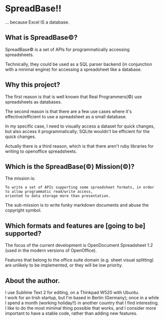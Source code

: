 SpreadBase!!
============

... because Excel IS a database.

What is SpreadBase©?
--------------------

SpreadBase© is a set of APIs for programmatically accessing spreadsheets.

Technically, they could be used as a SQL parser backend (in conjunction with a minimal engine) for accessing a spreadsheet like a database.

Why this project?
-----------------

The first reason is that is well known that Real Programmers(©) use spreadsheets as databases.

The second reason is that there are a few use cases where it's effective/efficient to use a spreadsheet as a small database.

In my specific case, I need to visually access a dataset for quick changes, but also access it programmatically; SQLite wouldn't be efficient for the quick changes.

Actually there is a third reason, which is that there aren't ruby libraries for writing to openoffice spreadsheets.

Which is the SpreadBase(©) Mission(©)?
--------------------------------------

The mission is:

    To write a set of APIs supporting some spreadsheet formats, in order to allow programmatic read/write access,
    oriented to data storage more than presentation.

The sub-mission is to write funky markdown documents and abuse the copyright symbol.

Which formats and features are [going to be] supported?
-------------------------------------------------------

The focus of the current development is OpenDocument Spreadsheet 1.2 (used in the modern versions of OpenOffice).

Features that belong to the office suite domain (e.g. sheet visual splitting) are unlikely to be implemented, or they will be low priority.

About the author.
-----------------

I use Sublime Text 2 for editing, on a Thinkpad W520 with Ubuntu.  
I work for an Irish startup, but I'm based in Berlin (Germany); once in a while I spend a month (working holiday!!) in another country that I find interesting.  
I like to do the most minimal thing possible that works, and I consider more important to have a stable code, rather than adding new features.
